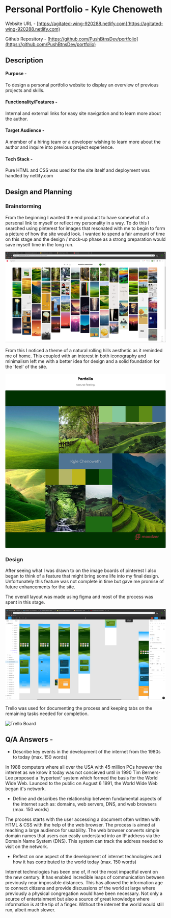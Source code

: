# Personal Portfolio - Kyle Chenoweth

Website URL - [https://agitated-wing-920288.netlify.com](https://agitated-wing-920288.netlify.com)

Github Repository - [https://github.com/PushBtnsDev/portfolio](https://github.com/PushBtnsDev/portfolio)
## Description

#### Purpose -
To design a personal portfolio website to display an overview of previous projects and skills.

#### Functionality/Features -
Internal and external links for easy site navigation and to learn more about the author.

#### Target Audience -
A member of a hiring team or a developer wishing to learn more about the author and inquire into previous project experience. 

#### Tech Stack -
Pure HTML and CSS was used for the site itself and deployment was handled by netlify.com

## Design and Planning

### Brainstorming

From the beginning I wanted the end product to have somewhat of a personal link to myself or reflect my personality in a way. To do this I searched using pinterest for images that resonated with me to begin to form a picture of how the site would look. I wanted to spend a fair amount of time on this stage and the design / mock-up phase as a strong preparation would save myself time in the long run. 

![portfolio inspiration](./design_phase/pinterest_portfolio_inspiration.png)


From this I noticed a theme of a natural rolling hills aesthetic as it reminded me of home. This coupled with an interest in both iconography and minimalism left me with a better idea for design and a solid foundation for the 'feel' of the site.

![Site mood board](./design_phase/mood_board/portfolio_mood_board.png)

### Design

After seeing what I was drawn to on the image boards of pinterest I also began to think of a feature that might bring some life into my final design. Unfortunately this feature was not complete in time but gave me promise of future enhancements for the site.

The overall layout was made using figma and most of the process was spent in this stage. 

![](./img/figma-design-portfolio-site.png)

Trello was used for documenting the process and keeping tabs on the remaining tasks needed for completion.

![Trello Board](./img/trello-board.png)

## Q/A Answers -
- Describe key events in the development of the internet from the 1980s to today (max. 150 words)

In 1988 computers where all over the USA with 45 million PCs however the internet as we know it today was not concieved until in 1990 Tim Berners-Lee proposed a 'hypertext' system which formed the basis for the World Wide Web. Launced to the public on August 6 1991, the World Wide Web began it's network.

- Define and describes the relationship between fundamental aspects of the internet such as: domains, web servers, DNS, and web browsers (max. 150 words)

The process starts with the user accessing a document often written with HTML & CSS with the help of the web browser. The process is aimed at reaching a large audience for usability. The web browser converts simple domain names that users can easily understand into an IP address via the Domain Name System (DNS). This system can track the address needed to visit on the network. 

- Reflect on one aspect of the development of internet technologies and how it has contributed to the world today (max. 150 words)

Internet technologies has been one of, if not the most impactful event on the new century. It has enabled incredible leaps of communication between previously near impossible distances. This has allowed the information age to connect citizens and provide discussions of the world at large where previously a physical congregation would have been necessary. Not only a source of entertainment but also a source of great knowledge where information is at the tip of a finger. Without the internet the world would still run, albeit much slower. 